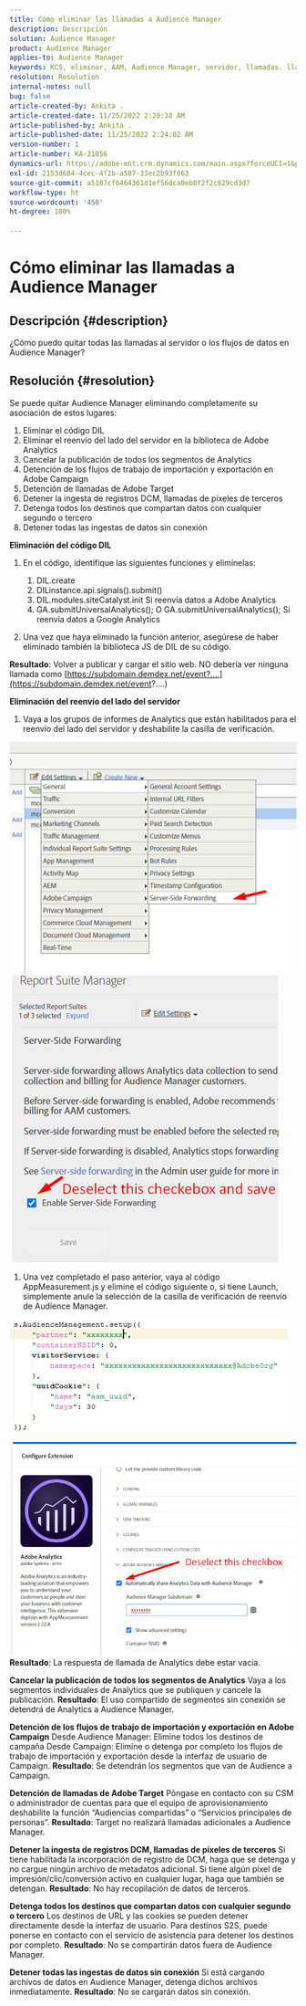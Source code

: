 ```yaml
---
title: Cómo eliminar las llamadas a Audience Manager
description: Descripción
solution: Audience Manager
product: Audience Manager
applies-to: Audience Manager
keywords: KCS, eliminar, AAM, Audience Manager, servidor, llamadas. llamadas al servidor
resolution: Resolution
internal-notes: null
bug: false
article-created-by: Ankita .
article-created-date: 11/25/2022 2:20:38 AM
article-published-by: Ankita .
article-published-date: 11/25/2022 2:24:02 AM
version-number: 1
article-number: KA-21056
dynamics-url: https://adobe-ent.crm.dynamics.com/main.aspx?forceUCI=1&pagetype=entityrecord&etn=knowledgearticle&id=a6cfc2bc-676c-ed11-9562-6045bd006239
exl-id: 2153d684-4cec-4f2b-a507-33ec2b93f863
source-git-commit: a5107cf6464361d1ef56dca0eb0f2f2c829cd3d7
workflow-type: ht
source-wordcount: '450'
ht-degree: 100%

---
```


# Cómo eliminar las llamadas a Audience Manager

## Descripción {#description}

¿Cómo puedo quitar todas las llamadas al servidor o los flujos de datos en Audience Manager?

## Resolución {#resolution}


Se puede quitar Audience Manager eliminando completamente su asociación de estos lugares:

1. Eliminar el código DIL
2. Eliminar el reenvío del lado del servidor en la biblioteca de Adobe Analytics
3. Cancelar la publicación de todos los segmentos de Analytics
4. Detención de los flujos de trabajo de importación y exportación en Adobe Campaign
5. Detención de llamadas de Adobe Target
6. Detener la ingesta de registros DCM, llamadas de píxeles de terceros
7. Detenga todos los destinos que compartan datos con cualquier segundo o tercero
8. Detener todas las ingestas de datos sin conexión


<b>Eliminación del código DIL</b>

1. En el código, identifique las siguientes funciones y elimínelas:

   1. DIL.create
   2. DILinstance.api.signals().submit()
   3. DIL.modules.siteCatalyst.init Si reenvía datos a Adobe Analytics
   4. GA.submitUniversalAnalytics(); O GA.submitUniversalAnalytics(); Si reenvía datos a Google Analytics
2. Una vez que haya eliminado la función anterior, asegúrese de haber eliminado también la biblioteca JS de DIL de su código.


<b>Resultado</b>: Volver a publicar y cargar el sitio web. NO debería ver ninguna llamada como [https://subdomain.demdex.net/event?....](https://subdomain.demdex.net/event?....)

<b>Eliminación del reenvío del lado del servidor</b>

1. Vaya a los grupos de informes de Analytics que están habilitados para el reenvío del lado del servidor y deshabilite la casilla de verificación.


![](assets/8a6b5fd5-676c-ed11-9562-6045bd006239.png) ![](assets/8d6b5fd5-676c-ed11-9562-6045bd006239.png)

1. Una vez completado el paso anterior, vaya al código AppMeasurement.js y elimine el código siguiente o, si tiene Launch, simplemente anule la selección de la casilla de verificación de reenvío de Audience Manager.


![](assets/8c6b5fd5-676c-ed11-9562-6045bd006239.png)             ![](assets/8b6b5fd5-676c-ed11-9562-6045bd006239.png)
<b>Resultado</b>: La respuesta de llamada de Analytics debe estar vacía.

<b>Cancelar la publicación de todos los segmentos de Analytics</b>
Vaya a los segmentos individuales de Analytics que se publiquen y cancele la publicación.
<b>Resultado</b>: El uso compartido de segmentos sin conexión se detendrá de Analytics a Audience Manager.

<b>Detención de los flujos de trabajo de importación y exportación en Adobe Campaign</b>
Desde Audience Manager: Elimine todos los destinos de campaña
Desde Campaign: Elimine o detenga por completo los flujos de trabajo de importación y exportación desde la interfaz de usuario de Campaign.
<b>Resultado</b>: Se detendrán los segmentos que van de Audience a Campaign.

<b>Detención de llamadas de Adobe Target</b>
Póngase en contacto con su CSM o administrador de cuentas para que el equipo de aprovisionamiento deshabilite la función “Audiencias compartidas” o “Servicios principales de personas”.
<b>Resultado</b>: Target no realizará llamadas adicionales a Audience Manager.

<b>Detener la ingesta de registros DCM, llamadas de píxeles de terceros</b>
Si tiene habilitada la incorporación de registro de DCM, haga que se detenga y no cargue ningún archivo de metadatos adicional.
Si tiene algún píxel de impresión/clic/conversión activo en cualquier lugar, haga que también se detengan.
<b>Resultado</b>: No hay recopilación de datos de terceros.

<b>Detenga todos los destinos que compartan datos con cualquier segundo o tercero</b>
Los destinos de URL y las cookies se pueden detener directamente desde la interfaz de usuario.
Para destinos S2S, puede ponerse en contacto con el servicio de asistencia para detener los destinos por completo.
<b>Resultado</b>: No se compartirán datos fuera de Audience Manager.

<b>Detener todas las ingestas de datos sin conexión</b>
Si está cargando archivos de datos en Audience Manager, detenga dichos archivos inmediatamente.
<b>Resultado</b>: No se cargarán datos sin conexión.
